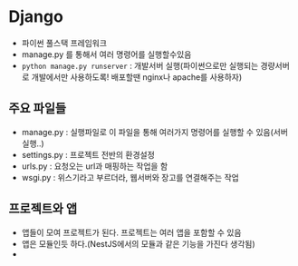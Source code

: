 # Django

- 파이썬 풀스택 프레임워크
- manage.py 를 통해서 여러 명령어를 실행할수있음
- `python manage.py runserver` : 개발서버 실행(파이썬으로만 실행되는 경량서버로 개발에서만 사용하도록! 배포할땐 nginx나 apache를 사용하자)

## 주요 파일들

- manage.py : 실행파일로 이 파일을 통해 여러가지 명령어를 실행할 수 있음(서버 실행..)
- settings.py : 프로젝트 전반의 환경설정
- urls.py : 요청오는 url과 매핑하는 작업을 함
- wsgi.py : 위스기라고 부르더라, 웹서버와 장고를 연결해주는 작업

## 프로젝트와 앱
- 앱들이 모여 프로젝트가 된다. 프로젝트는 여러 앱을 포함할 수 있음
- 앱은 모듈인듯 하다.(NestJS에서의 모듈과 같은 기능을 가진다 생각됨)
- 